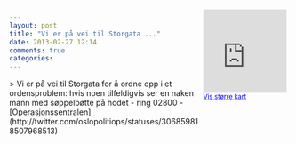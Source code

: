 ```yaml
---
layout: post
title: "Vi er på vei til Storgata ..."
date: 2013-02-27 12:14
comments: true
categories: 
---
```

<div style="float:right; margin:5px; position:relative;top:-130px;"><iframe width="150" height="150" frameborder="0" scrolling="no" marginheight="0" marginwidth="0" src="http://maps.google.com/maps?q=Storgata%0A,+Oslo&hl=no&t=m&z=14&output=embed&iwloc=&"></iframe><br/><small><a href="http://maps.google.com/maps?q=Storgata%0A,+Oslo&hl=no&t=m&z=14&source=embed&iwloc=A" style="color:#0000FF;text-align:left" target="_new">Vis st&oslash;rre kart</a></small></div>
> Vi er på vei til Storgata for å ordne opp i et ordensproblem: hvis noen tilfeldigvis ser en naken mann med søppelbøtte på hodet - ring 02800
- [Operasjonssentralen](http://twitter.com/oslopolitiops/statuses/306859818507968513)
